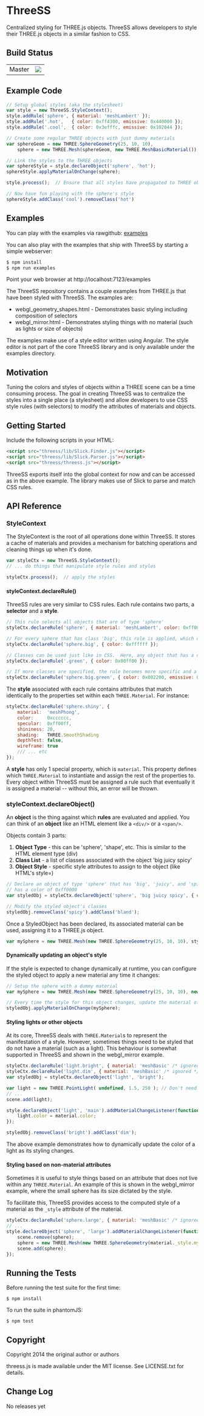 ThreeSS
=======

Centralized styling for THREE.js objects.  ThreeSS allows developers to style their THREE.js
objects in a similar fashion to CSS.


Build Status
------------

<table>
  <tr><td>Master</td><td><a href="http://travis-ci.org/Vannevartech/threess" target="_blank"><img src="https://secure.travis-ci.org/Vannevartech/threess.png?branch=master" /></a></tr>
</table>


Example Code
------------
```javascript
// Setup global styles (aka the stylesheet)
var style = new ThreeSS.StyleContext();
style.addRule('sphere', { material: 'meshLambert' });
style.addRule('.hot',   { color: 0xff4300, emissive: 0x440000 });
style.addRule('.cool',  { color: 0x3efffc, emissive: 0x102044 });

// Create some regular THREE objects with just dummy materials
var sphereGeom = new THREE.SphereGeometry(25, 10, 10),
    sphere = new THREE.Mesh(sphereGeom, new THREE.MeshBasicMaterial());

// Link the styles to the THREE objects
var sphereStyle = style.declareObject('sphere', 'hot');
sphereStyle.applyMaterialOnChange(sphere);

style.process();  // Ensure that all styles have propagated to THREE objects

// Now have fun playing with the sphere's style
sphereStyle.addClass('cool').removeClass('hot')
```

Examples
--------
You can play with the examples via rawgithub: [examples](http://rawgithub.com/Vannevartech/threess/master/examples/index.html)

You can also play with the examples that ship with ThreeSS by starting a simple webserver:

```bash
$ npm install
$ npm run examples
```
Point your web browser at http://localhost:7123/examples

The ThreeSS repository contains a couple examples from THREE.js that have been styled with
ThreeSS.  The examples are:
* webgl_geometry_shapes.html - Demonstrates basic styling including composition of selectors
* webgl_mirror.html - Demonstrates styling things with no material (such as lights or size of objects)

The examples make use of a style editor written using Angular.  The style editor is not part of
the core ThreeSS library and is only available under the examples directory.


Motivation
----------
Tuning the colors and styles of objects within a THREE scene can be a time consuming process.
The goal in creating ThreeSS was to centralize the styles into a single place (a stylesheet) and
allow developers to use CSS style rules (with selectors) to modify the attributes of materials and
objects.



Getting Started
---------------
Include the following scripts in your HTML:

```html
<script src="threess/lib/Slick.Finder.js"></script>
<script src="threess/lib/Slick.Parser.js"></script>
<script src="threess/threess.js"></script>
```

ThreeSS exports itself into the global context for now and can be accessed as in the above example.
The library makes use of Slick to parse and match CSS rules.


API Reference
-------------

### StyleContext
The StyleContext is the root of all operations done within ThreeSS.  It stores a cache of
materials and provides a mechanism for batching operations and cleaning things up when it's done.

```javascript
var styleCtx = new ThreeSS.StyleContext();
// ... do things that manipulate style rules and styles

styleCtx.process();  // apply the styles
```

#### styleContext.declareRule()
ThreeSS rules are very similar to CSS rules.  Each rule contains two parts, a **selector** and a
**style**.

```javascript
// This rule selects all objects that are of type 'sphere'
styleCtx.declareRule('sphere', { material: 'meshLambert', color: 0xff0000 });

// For every sphere that has class 'big', this rule is applied, which overrides the above color.
styleCtx.declareRule('sphere.big', { color: 0xffffff });

// Classes can be used just like in CSS.  Here, any object that has a class 'green' gets green
styleCtx.declareRule('.green', { color: 0x00ff00 });

// If more classes are specified, the rule becomes more specific and a higher priority, as in CSS
styleCtx.declareRule('sphere.big.green', { color: 0x002200, emissive: 0x33cc33 });
```

The **style** associated with each rule contains attributes that match identically to the
properties set within each `THREE.Material`.  For instance:
```javascript
styleCtx.declareRule('sphere.shiny', {
    material:  'meshPhong',
    color:     0xcccccc,
    specular:  0xff00ff,
    shininess: 20,
    shading:   THREE.SmoothShading
    depthTest: false,
    wireframe: true
    /// ... etc
});
```

A **style** has only 1 special property, which is `material`.  This property defines which
`THREE.Material` to instantiate and assign the rest of the properties to.  Every object within
ThreeSS must be assigned a rule such that eventually it is assigned a material -- without this,
an error will be thrown.


### styleContext.declareObject()
An **object** is the thing against which **rules** are evaluated and applied.  You can think of
an **object** like an HTML element like a `<div/>` or a `<span/>`.

Objects contain 3 parts:

1. **Object Type** - this can be 'sphere', 'shape', etc.  This is similar to the HTML element type (div)
2. **Class List** - a list of classes associated with the object 'big juicy spicy'
3. **Object Style** - specific style attributes to assign to the object (like HTML's style=)

```javascript
// Declare an object of type 'sphere' that has 'big', 'juicy', and 'spicy' classes and always
// has a color of 0xff0000
var styledObj = styleCtx.declareObject('sphere', 'big juicy spicy', { color: 0xff0000 });

// Modify the styled object's classes
styledObj.removeClass('spicy').addClass('bland');
```

Once a StyledObject has been declared, its associated material can be used, assigning it to a
THREE.js object.
```javascript
var mySphere = new THREE.Mesh(new THREE.SphereGeometry(25, 10, 10), styledObj.material);
```

#### Dynamically updating an object's style
If the style is expected to change dynamically at runtime, you can configure the
styled object to apply a new material any time it changes:
```javascript
// Setup the sphere with a dummy material
var mySphere = new THREE.Mesh(new THREE.SphereGeometry(25, 10, 10), new THREE.MeshBasicMaterial());

// Every time the style for this object changes, update the material of the sphere
styledObj.applyMaterialOnChange(mySphere);
```

#### Styling lights or other objects
At its core, ThreeSS deals with `THREE.Material`s to represent the manifestation of a style.
However, sometimes things need to be styled that do not have a material (such as a light).  This
behaviour is somewhat supported in ThreeSS and shown in the webgl_mirror example.

```javascript
styleCtx.declareRule('light.bright', { material: 'meshBasic' /* ignored */, color: 0xdddddd });
styleCtx.declareRule('light.dim', { material: 'meshBasic' /* ignored */,    color: 0x444444 });
var styledObj = styleCtx.declareObject('light', 'bright');

var light = new THREE.PointLight( undefined, 1.5, 250 ); // Don't need a color here
// ...
scene.add(light);

style.declareObject('light', 'main').addMaterialChangeListener(function(material) {
    light.color = material.color;
});

styledObj.removeClass('bright').addClass('dim');
```

The above example demonstrates how to dynamically update the color of a light as its styling changes.


#### Styling based on non-material attributes
Sometimes it is useful to style things based on an attribute that does not live within any
`THREE.Material`.  An example of this is shown in the webgl_mirror example, where the small sphere
has its size dictated by the style.

To facilitate this, ThreeSS provides access to the computed style of a material as the `_style`
attribute of the material.

```javascript
styleCtx.declareRule('sphere.large', { material: 'meshBasic' /* ignored */, mySize: 200 });
// ...
style.declareObject('sphere', 'large').addMaterialChangeListener(function(material) {
    scene.remove(sphere);
    sphere = new THREE.Mesh(new THREE.SphereGeometry(material._style.mySize, 10, 10), material);
    scene.add(sphere);
});
```



Running the Tests
-----------------

Before running the test suite for the first time:

    $ npm install

To run the suite in phantomJS:

    $ npm test



Copyright
---------

Copyright 2014 the original author or authors

threess.js is made available under the MIT license.  See LICENSE.txt for details.


Change Log
----------

No releases yet
